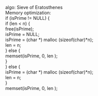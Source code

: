 algo: Sieve of Eratosthenes  
Memory optimization:  
		if (isPrime != NULL) {  
            if (len < n) {  
                free(isPrime);  
                isPrime = NULL;  
                isPrime = (char *) malloc (sizeof(char)*n);  
                len = n;  
            } else {  
                memset(isPrime, 0, len );  
            }  
        } else {  
            isPrime = (char *) malloc (sizeof(char)*n);  
            len = n;  
        }  
        memset(isPrime, 0, len );  